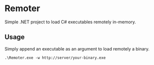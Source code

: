 # Remoter
Simple .NET project to load C# executables remotely in-memory.

## Usage

Simply append an executable as an argument to load remotely a binary.

```shell
.\Remoter.exe -w http://server/your-binary.exe
```
